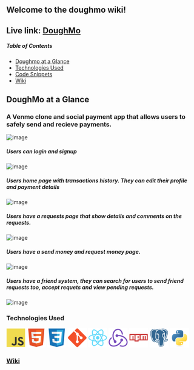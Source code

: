 ## Welcome to the doughmo wiki!
## Live link: [DoughMo](https://doughmo.herokuapp.com/)

##### Table of Contents
* [Doughmo at a Glance](#glance)
* [Technologies Used](#technologies)
* [Code Snippets](#code_snippets)
* [Wiki](#wiki)

<a name="glance"/>

## DoughMo at a Glance
### A Venmo clone and social payment app that allows users to safely send and recieve payments.
![image](https://user-images.githubusercontent.com/77173456/128752952-fc05e7cc-5655-408a-9c52-df69eee6735d.png)


##### Users can login and signup
![image](https://user-images.githubusercontent.com/77173456/128752118-544df0a5-13b7-4369-b00b-ecf2d2793416.png)

##### Users home page with transactions history. They can edit their profile and payment details
![image](https://user-images.githubusercontent.com/77173456/128751994-4b7d0edf-c7bf-4de5-ae88-2f7200ccb8fb.png)

##### Users have a requests page that show details and comments on the requests.
![image](https://user-images.githubusercontent.com/77173456/128752277-0c2b2e10-9d54-47f4-bf95-5dd7ec13032e.png)

##### Users have a send money and request money page.
![image](https://user-images.githubusercontent.com/77173456/128752384-867ed5f7-cf79-41fa-aa4a-7b8ccdc3e9b9.png)

##### Users have a friend system, they can search for users to send friend requests too, accept requets and view pending requests.
![image](https://user-images.githubusercontent.com/77173456/128752537-59c2f8ce-8d48-44db-b9ce-c835c6ff846d.png)

<a name="technologies"/>

### Technologies Used

<!-- For more icons please follow  https://github.com/MikeCodesDotNET/ColoredBadges -->
<img src="https://github.com/devicons/devicon/blob/master/icons/javascript/javascript-original.svg" alt="javaScript" width="50" height="50">
<img src="https://github.com/devicons/devicon/blob/master/icons/html5/html5-original.svg" alt="html" width="50" height="50">
<img src="https://github.com/devicons/devicon/blob/master/icons/css3/css3-original.svg" alt="css" width="50" height="50">
<img src="https://github.com/devicons/devicon/blob/master/icons/git/git-original.svg" alt="git" width="50" height="50">
<img src="https://github.com/devicons/devicon/blob/master/icons/react/react-original.svg" alt="react" width="50" height="50">
<img src="https://github.com/devicons/devicon/blob/master/icons/redux/redux-original.svg" alt="redux" width="50" height="50">
<img src="https://github.com/devicons/devicon/blob/master/icons/npm/npm-original-wordmark.svg" alt="redux" width="50" height="50">
<img src="https://github.com/devicons/devicon/blob/master/icons/postgresql/postgresql-plain.svg" alt="psql" width="50" height="50">
<img src="https://github.com/devicons/devicon/blob/master/icons/python/python-original.svg" alt="python" width="50" height="50">

<a name="wiki"/>

### [Wiki](https://github.com/Team-YEAH/venmoClone/wiki)


